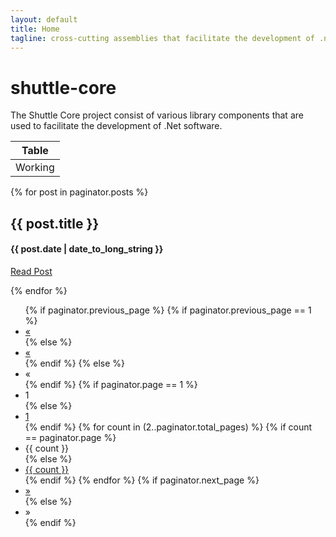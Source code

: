 ```yaml
---
layout: default
title: Home
tagline: cross-cutting assemblies that facilitate the development of .net software
---
```

<div id='shuttle-esb-jumbotron' class='jumbotron'>
	<h1>shuttle-core</h1>
		<p>The Shuttle Core project consist of various library components that are used to facilitate the development of .Net software.</p>
	</p>
</div>

| Table |
| --- |
| Working |

{% for post in paginator.posts %}
<div class='row'>
  <div class='col-md-12'>
    <h2>{{ post.title }}</h2>
    <h4>{{ post.date | date_to_long_string }}</h4>
    <p>
      <a href='{{ BASE_PATH }}{{ post.url }}'>Read Post</a>
    </p>
  </div>
</div>
{% endfor %}
<div class='row'>
  <div class='col-md-12'>
    <div class='pagination'>
      <ul class='pagination'>
        {% if paginator.previous_page %}
          {% if paginator.previous_page == 1 %}
          <li><a href='/'>&laquo;</a></li>
          {% else %}
          <li><a href='/page{{ paginator.previous_page }}'>&laquo;</a></li>
          {% endif %}
        {% else %}
        <li><span class='disabled'>&laquo;</span></li>
        {% endif %}
        {% if paginator.page == 1 %}
        <li><span class='active'>1</span></li>
        {% else %}
        <li><a href='/'>1</a></li>
        {% endif %}
        {% for count in (2..paginator.total_pages) %}
          {% if count == paginator.page %}
          <li><span class='active'>{{ count }}</span></li>
          {% else %}
          <li><a href='/page{{ count }}'>{{ count }}</a></li>
          {% endif %}
        {% endfor %}
        {% if paginator.next_page %}
        <li><a href='/page{{ paginator.next_page }}'>&raquo;</a></li>
        {% else %}
        <li><span class='disabled'>&raquo;</span></li>
        {% endif %}
      </ul>
    </div>
  </div>
</div>